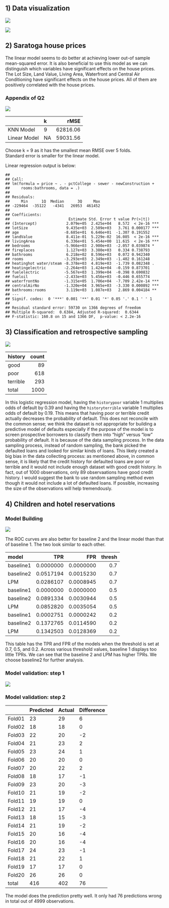 ## 1) Data visualization

![](exercise_2_files/figure-markdown_github/unnamed-chunk-1-1.png)

![](exercise_2_files/figure-markdown_github/unnamed-chunk-2-1.png)

## 2) Saratoga house prices

The linear model seems to do better at achieving lower out-of sample
mean-squared error. It is also beneficial to use this model as we can
distinguish which variables have significant effects on the house
prices. The Lot Size, Land Value, Living Area, Waterfront and Central
Air Conditioning have significant effects on the house prices. All of
them are positively correlated with the house prices.

### Appendix of Q2

![](exercise_2_files/figure-markdown_github/unnamed-chunk-4-1.png)

|              | k   |     rMSE |
|:-------------|:----|---------:|
| KNN Model    | 9   | 62816.06 |
| Linear Model | NA  | 59031.56 |

Choose k = 9 as it has the smallest mean RMSE over 5 folds. <br>
Standard error is smaller for the linear model.

Linear regression output is below:

    ## 
    ## Call:
    ## lm(formula = price ~ . - pctCollege - sewer - newConstruction + 
    ##     rooms:bathrooms, data = .)
    ## 
    ## Residuals:
    ##     Min      1Q  Median      3Q     Max 
    ## -229464  -35122   -4341   26953  461452 
    ## 
    ## Coefficients:
    ##                          Estimate Std. Error t value Pr(>|t|)    
    ## (Intercept)             2.079e+05  2.425e+04   8.572  < 2e-16 ***
    ## lotSize                 9.435e+03  2.509e+03   3.761 0.000177 ***
    ## age                    -8.685e+01  6.646e+01  -1.307 0.191552    
    ## landValue               8.411e-01  5.229e-02  16.085  < 2e-16 ***
    ## livingArea              6.336e+01  5.454e+00  11.615  < 2e-16 ***
    ## bedrooms               -5.966e+03  2.900e+03  -2.057 0.039874 *  
    ## fireplaces              1.127e+03  3.380e+03   0.334 0.738793    
    ## bathrooms               6.218e+02  8.596e+03   0.072 0.942340    
    ## rooms                  -3.293e+03  2.349e+03  -1.402 0.161248    
    ## heatinghot water/steam -8.378e+03  4.819e+03  -1.739 0.082348 .  
    ## heatingelectric        -2.264e+03  1.424e+04  -0.159 0.873701    
    ## fuelelectric           -5.567e+03  1.399e+04  -0.398 0.690832    
    ## fueloil                -2.433e+03  5.456e+03  -0.446 0.655774    
    ## waterfrontNo           -1.315e+05  1.706e+04  -7.709 2.42e-14 ***
    ## centralAirNo           -1.320e+04  3.965e+03  -3.330 0.000892 ***
    ## bathrooms:rooms         3.119e+03  1.087e+03   2.869 0.004184 ** 
    ## ---
    ## Signif. codes:  0 '***' 0.001 '**' 0.01 '*' 0.05 '.' 0.1 ' ' 1
    ## 
    ## Residual standard error: 59730 on 1366 degrees of freedom
    ## Multiple R-squared:  0.6384, Adjusted R-squared:  0.6344 
    ## F-statistic: 160.8 on 15 and 1366 DF,  p-value: < 2.2e-16

## 3) Classification and retrospective sampling

![](exercise_2_files/figure-markdown_github/unnamed-chunk-6-1.png)

| history  | count |
|:---------|------:|
| good     |    89 |
| poor     |   618 |
| terrible |   293 |
| total    |  1000 |

In this logistic regression model, having the `historypoor` variable 1
multiplies odds of default by 0.39 and having the `historyterrible`
variable 1 multiplies odds of default by 0.19. This means that having
poor or terrible credit actually decreases the probability of default.
This does not reconcile with the common sense; we think the dataset is
not appropriate for building a predictive model of defaults especially
if the purpose of the model is to screen prospective borrowers to
classify them into “high” versus “low” probability of default. It is
because of the data sampling process. In the data sampling process,
instead of random sampling, the bank picked the defaulted loans and
looked for similar kinds of loans. This likely created a big bias in the
data collecting process: as mentioned above, in common sense, it is
likely that the credit history for defaulted loans are poor or terrible
and it would not include enough dataset with good credit history. In
fact, out of 1000 observations, only 89 observaations have good credit
history. I would suggest the bank to use random sampling method even
though it would not include a lot of defaulted loans. If possible,
increasing the size of the observations will help tremendously.

## 4) Children and hotel reservations

### Model Building

![](exercise_2_files/figure-markdown_github/unnamed-chunk-9-1.png)

The ROC curves are also better for baseline 2 and the linear model than
that of baseline 1. The two look similar to each other.

| model     |       TPR |       FPR | thresh |
|:----------|----------:|----------:|-------:|
| baseline1 | 0.0000000 | 0.0000000 |    0.7 |
| baseline2 | 0.0517194 | 0.0015230 |    0.7 |
| LPM       | 0.0286107 | 0.0008945 |    0.7 |
| baseline1 | 0.0000000 | 0.0000000 |    0.5 |
| baseline2 | 0.0891334 | 0.0030944 |    0.5 |
| LPM       | 0.0852820 | 0.0035054 |    0.5 |
| baseline1 | 0.0002751 | 0.0000242 |    0.2 |
| baseline2 | 0.1372765 | 0.0114590 |    0.2 |
| LPM       | 0.1342503 | 0.0128369 |    0.2 |

This table has the TPR and FPR of the models when the threshold is set
at 0.7, 0.5, and 0.2. Across various threshold values, baseline 1
displays too little TPRs. We can see that the baseline 2 and LPM has
higher TPRs. We choose baseline2 for further analysis.

### Model validation: step 1

![](exercise_2_files/figure-markdown_github/unnamed-chunk-11-1.png)

### Model validation: step 2

|        | Predicted | Actual | Difference |
|:-------|:----------|:-------|:-----------|
| Fold01 | 23        | 29     | 6          |
| Fold02 | 18        | 18     | 0          |
| Fold03 | 22        | 20     | -2         |
| Fold04 | 21        | 23     | 2          |
| Fold05 | 23        | 24     | 1          |
| Fold06 | 20        | 20     | 0          |
| Fold07 | 20        | 22     | 2          |
| Fold08 | 18        | 17     | -1         |
| Fold09 | 23        | 20     | -3         |
| Fold10 | 21        | 19     | -2         |
| Fold11 | 19        | 19     | 0          |
| Fold12 | 21        | 17     | -4         |
| Fold13 | 18        | 15     | -3         |
| Fold14 | 21        | 19     | -2         |
| Fold15 | 20        | 16     | -4         |
| Fold16 | 20        | 16     | -4         |
| Fold17 | 24        | 23     | -1         |
| Fold18 | 21        | 22     | 1          |
| Fold19 | 17        | 17     | 0          |
| Fold20 | 26        | 26     | 0          |
| total  | 416       | 402    | 76         |

The model does the prediction pretty well. It only had 76 predictions
wrong in total out of 4999 observations.
